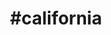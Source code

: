 ---
title: "#california"
hashtag: "california"
tags:
  - States I have lived in
  - States I have visited
---